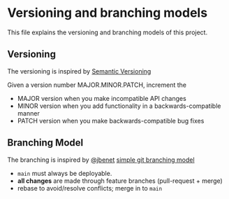 # Versioning and branching models

This file explains the versioning and branching models of this project.

## Versioning

The versioning is inspired by [Semantic Versioning](http://semver.org/)

Given a version number MAJOR.MINOR.PATCH, increment the

- MAJOR version when you make incompatible API changes
- MINOR version when you add functionality in a backwards-compatible manner
- PATCH version when you make backwards-compatible bug fixes

## Branching Model

The branching is inspired by [@jbenet](https://github.com/jbenet) [simple git branching model](https://gist.github.com/jbenet/ee6c9ac48068889b0912)

- `main` must always be deployable.
- **all changes** are made through feature branches (pull-request + merge)
- rebase to avoid/resolve conflicts; merge in to `main`
